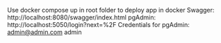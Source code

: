 Use docker compose up in root folder to deploy app in docker
Swagger: http://localhost:8080/swagger/index.html
pgAdmin: http://localhost:5050/login?next=%2F
Credentials for pgAdmin: 
admin@admin.com
admin
